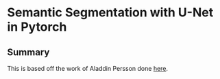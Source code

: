 # Semantic Segmentation with U-Net in Pytorch

## Summary
This is based off the work of Aladdin Persson done [here](https://github.com/aladdinpersson/Machine-Learning-Collection/tree/master/ML/Pytorch/image_segmentation/semantic_segmentation_unet).

